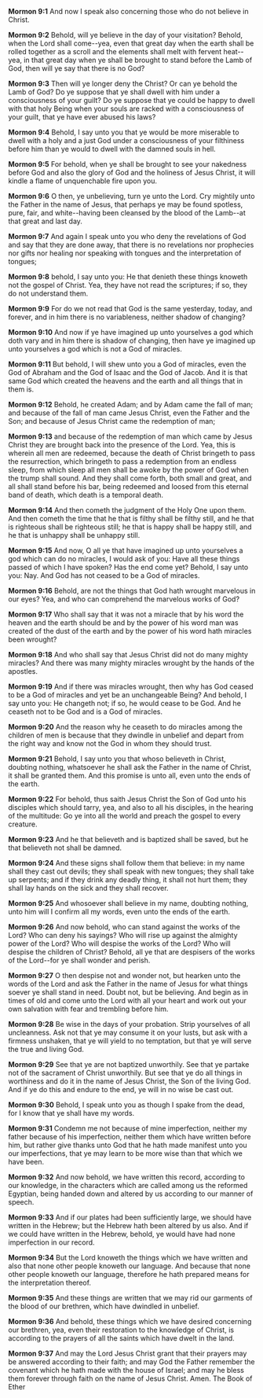 **Mormon 9:1** And now I speak also concerning those who do not believe in Christ.

**Mormon 9:2** Behold, will ye believe in the day of your visitation? Behold, when the Lord shall come--yea, even that great day when the earth shall be rolled together as a scroll and the elements shall melt with fervent heat--yea, in that great day when ye shall be brought to stand before the Lamb of God, then will ye say that there is no God?

**Mormon 9:3** Then will ye longer deny the Christ? Or can ye behold the Lamb of God? Do ye suppose that ye shall dwell with him under a consciousness of your guilt? Do ye suppose that ye could be happy to dwell with that holy Being when your souls are racked with a consciousness of your guilt, that ye have ever abused his laws?

**Mormon 9:4** Behold, I say unto you that ye would be more miserable to dwell with a holy and a just God under a consciousness of your filthiness before him than ye would to dwell with the damned souls in hell.

**Mormon 9:5** For behold, when ye shall be brought to see your nakedness before God and also the glory of God and the holiness of Jesus Christ, it will kindle a flame of unquenchable fire upon you.

**Mormon 9:6** O then, ye unbelieving, turn ye unto the Lord. Cry mightily unto the Father in the name of Jesus, that perhaps ye may be found spotless, pure, fair, and white--having been cleansed by the blood of the Lamb--at that great and last day.

**Mormon 9:7** And again I speak unto you who deny the revelations of God and say that they are done away, that there is no revelations nor prophecies nor gifts nor healing nor speaking with tongues and the interpretation of tongues;

**Mormon 9:8** behold, I say unto you: He that denieth these things knoweth not the gospel of Christ. Yea, they have not read the scriptures; if so, they do not understand them.

**Mormon 9:9** For do we not read that God is the same yesterday, today, and forever, and in him there is no variableness, neither shadow of changing?

**Mormon 9:10** And now if ye have imagined up unto yourselves a god which doth vary and in him there is shadow of changing, then have ye imagined up unto yourselves a god which is not a God of miracles.

**Mormon 9:11** But behold, I will shew unto you a God of miracles, even the God of Abraham and the God of Isaac and the God of Jacob. And it is that same God which created the heavens and the earth and all things that in them is.

**Mormon 9:12** Behold, he created Adam; and by Adam came the fall of man; and because of the fall of man came Jesus Christ, even the Father and the Son; and because of Jesus Christ came the redemption of man;

**Mormon 9:13** and because of the redemption of man which came by Jesus Christ they are brought back into the presence of the Lord. Yea, this is wherein all men are redeemed, because the death of Christ bringeth to pass the resurrection, which bringeth to pass a redemption from an endless sleep, from which sleep all men shall be awoke by the power of God when the trump shall sound. And they shall come forth, both small and great, and all shall stand before his bar, being redeemed and loosed from this eternal band of death, which death is a temporal death.

**Mormon 9:14** And then cometh the judgment of the Holy One upon them. And then cometh the time that he that is filthy shall be filthy still, and he that is righteous shall be righteous still; he that is happy shall be happy still, and he that is unhappy shall be unhappy still.

**Mormon 9:15** And now, O all ye that have imagined up unto yourselves a god which can do no miracles, I would ask of you: Have all these things passed of which I have spoken? Has the end come yet? Behold, I say unto you: Nay. And God has not ceased to be a God of miracles.

**Mormon 9:16** Behold, are not the things that God hath wrought marvelous in our eyes? Yea, and who can comprehend the marvelous works of God?

**Mormon 9:17** Who shall say that it was not a miracle that by his word the heaven and the earth should be and by the power of his word man was created of the dust of the earth and by the power of his word hath miracles been wrought?

**Mormon 9:18** And who shall say that Jesus Christ did not do many mighty miracles? And there was many mighty miracles wrought by the hands of the apostles.

**Mormon 9:19** And if there was miracles wrought, then why has God ceased to be a God of miracles and yet be an unchangeable Being? And behold, I say unto you: He changeth not; if so, he would cease to be God. And he ceaseth not to be God and is a God of miracles.

**Mormon 9:20** And the reason why he ceaseth to do miracles among the children of men is because that they dwindle in unbelief and depart from the right way and know not the God in whom they should trust.

**Mormon 9:21** Behold, I say unto you that whoso believeth in Christ, doubting nothing, whatsoever he shall ask the Father in the name of Christ, it shall be granted them. And this promise is unto all, even unto the ends of the earth.

**Mormon 9:22** For behold, thus saith Jesus Christ the Son of God unto his disciples which should tarry, yea, and also to all his disciples, in the hearing of the multitude: Go ye into all the world and preach the gospel to every creature.

**Mormon 9:23** And he that believeth and is baptized shall be saved, but he that believeth not shall be damned.

**Mormon 9:24** And these signs shall follow them that believe: in my name shall they cast out devils; they shall speak with new tongues; they shall take up serpents; and if they drink any deadly thing, it shall not hurt them; they shall lay hands on the sick and they shall recover.

**Mormon 9:25** And whosoever shall believe in my name, doubting nothing, unto him will I confirm all my words, even unto the ends of the earth.

**Mormon 9:26** And now behold, who can stand against the works of the Lord? Who can deny his sayings? Who will rise up against the almighty power of the Lord? Who will despise the works of the Lord? Who will despise the children of Christ? Behold, all ye that are despisers of the works of the Lord--for ye shall wonder and perish.

**Mormon 9:27** O then despise not and wonder not, but hearken unto the words of the Lord and ask the Father in the name of Jesus for what things soever ye shall stand in need. Doubt not, but be believing. And begin as in times of old and come unto the Lord with all your heart and work out your own salvation with fear and trembling before him.

**Mormon 9:28** Be wise in the days of your probation. Strip yourselves of all uncleanness. Ask not that ye may consume it on your lusts, but ask with a firmness unshaken, that ye will yield to no temptation, but that ye will serve the true and living God.

**Mormon 9:29** See that ye are not baptized unworthily. See that ye partake not of the sacrament of Christ unworthily. But see that ye do all things in worthiness and do it in the name of Jesus Christ, the Son of the living God. And if ye do this and endure to the end, ye will in no wise be cast out.

**Mormon 9:30** Behold, I speak unto you as though I spake from the dead, for I know that ye shall have my words.

**Mormon 9:31** Condemn me not because of mine imperfection, neither my father because of his imperfection, neither them which have written before him, but rather give thanks unto God that he hath made manifest unto you our imperfections, that ye may learn to be more wise than that which we have been.

**Mormon 9:32** And now behold, we have written this record, according to our knowledge, in the characters which are called among us the reformed Egyptian, being handed down and altered by us according to our manner of speech.

**Mormon 9:33** And if our plates had been sufficiently large, we should have written in the Hebrew; but the Hebrew hath been altered by us also. And if we could have written in the Hebrew, behold, ye would have had none imperfection in our record.

**Mormon 9:34** But the Lord knoweth the things which we have written and also that none other people knoweth our language. And because that none other people knoweth our language, therefore he hath prepared means for the interpretation thereof.

**Mormon 9:35** And these things are written that we may rid our garments of the blood of our brethren, which have dwindled in unbelief.

**Mormon 9:36** And behold, these things which we have desired concerning our brethren, yea, even their restoration to the knowledge of Christ, is according to the prayers of all the saints which have dwelt in the land.

**Mormon 9:37** And may the Lord Jesus Christ grant that their prayers may be answered according to their faith; and may God the Father remember the covenant which he hath made with the house of Israel; and may he bless them forever through faith on the name of Jesus Christ. Amen. The Book of Ether

